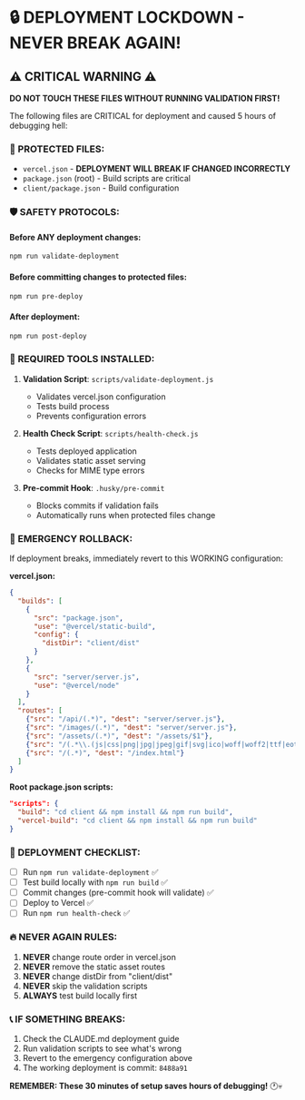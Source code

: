 # 🔒 DEPLOYMENT LOCKDOWN - NEVER BREAK AGAIN!

## ⚠️ CRITICAL WARNING ⚠️

**DO NOT TOUCH THESE FILES WITHOUT RUNNING VALIDATION FIRST!**

The following files are CRITICAL for deployment and caused 5 hours of debugging hell:

### 🚫 PROTECTED FILES:
- `vercel.json` - **DEPLOYMENT WILL BREAK IF CHANGED INCORRECTLY**
- `package.json` (root) - Build scripts are critical
- `client/package.json` - Build configuration

### 🛡️ SAFETY PROTOCOLS:

#### Before ANY deployment changes:
```bash
npm run validate-deployment
```

#### Before committing changes to protected files:
```bash
npm run pre-deploy
```

#### After deployment:
```bash
npm run post-deploy
```

### 🔧 REQUIRED TOOLS INSTALLED:

1. **Validation Script**: `scripts/validate-deployment.js`
   - Validates vercel.json configuration
   - Tests build process
   - Prevents configuration errors

2. **Health Check Script**: `scripts/health-check.js`
   - Tests deployed application
   - Validates static asset serving
   - Checks for MIME type errors

3. **Pre-commit Hook**: `.husky/pre-commit`
   - Blocks commits if validation fails
   - Automatically runs when protected files change

### 🚨 EMERGENCY ROLLBACK:

If deployment breaks, immediately revert to this WORKING configuration:

**vercel.json:**
```json
{
  "builds": [
    {
      "src": "package.json",
      "use": "@vercel/static-build",
      "config": {
        "distDir": "client/dist"
      }
    },
    {
      "src": "server/server.js",
      "use": "@vercel/node"
    }
  ],
  "routes": [
    {"src": "/api/(.*)", "dest": "server/server.js"},
    {"src": "/images/(.*)", "dest": "server/server.js"},
    {"src": "/assets/(.*)", "dest": "/assets/$1"},
    {"src": "/(.*\\.(js|css|png|jpg|jpeg|gif|svg|ico|woff|woff2|ttf|eot)$)", "dest": "/$1"},
    {"src": "/(.*)", "dest": "/index.html"}
  ]
}
```

**Root package.json scripts:**
```json
"scripts": {
  "build": "cd client && npm install && npm run build",
  "vercel-build": "cd client && npm install && npm run build"
}
```

### 🎯 DEPLOYMENT CHECKLIST:

- [ ] Run `npm run validate-deployment` ✅
- [ ] Test build locally with `npm run build` ✅  
- [ ] Commit changes (pre-commit hook will validate) ✅
- [ ] Deploy to Vercel ✅
- [ ] Run `npm run health-check` ✅

### 🔥 NEVER AGAIN RULES:

1. **NEVER** change route order in vercel.json
2. **NEVER** remove the static asset routes  
3. **NEVER** change distDir from "client/dist"
4. **NEVER** skip the validation scripts
5. **ALWAYS** test build locally first

### 📞 IF SOMETHING BREAKS:

1. Check the CLAUDE.md deployment guide
2. Run validation scripts to see what's wrong
3. Revert to the emergency configuration above
4. The working deployment is commit: `8488a91`

**REMEMBER: These 30 minutes of setup saves hours of debugging!** 🕐💀